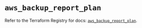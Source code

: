 # `aws_backup_report_plan`

Refer to the Terraform Registry for docs: [`aws_backup_report_plan`](https://registry.terraform.io/providers/hashicorp/aws/5.44.0/docs/resources/backup_report_plan).

